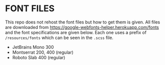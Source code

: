 # FONT FILES

This repo does not rehost the font files but how to get them is given. All files are downloaded from https://google-webfonts-helper.herokuapp.com/fonts and the font specifications are given below. Each one uses a prefix of `/resources/fonts` which can be seen in the `.scss` file.

* JetBrains Mono 300
* Montserrat 200, 400 (regular)
* Roboto Slab 400 (regular)

